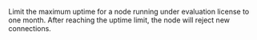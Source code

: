 Limit the maximum uptime for a node running under evaluation license to one month. After reaching the uptime limit, the node will reject new connections.
